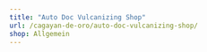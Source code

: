 ```yaml
---
title: "Auto Doc Vulcanizing Shop"
url: /cagayan-de-oro/auto-doc-vulcanizing-shop/
shop: Allgemein
---
```

